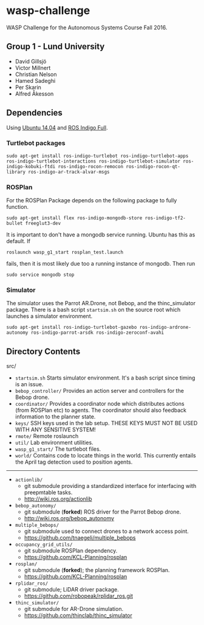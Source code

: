 # wasp-challenge
WASP Challenge for the Autonomous Systems Course Fall 2016.

## Group 1 - Lund University
* David Gillsjö
* Victor Millnert
* Christian Nelson
* Hamed Sadeghi
* Per Skarin
* Alfred Åkesson



## Dependencies

Using [Ubuntu 14.04](http://releases.ubuntu.com/14.04/) and [ROS Indigo Full](http://wiki.ros.org/indigo/Installation/Ubuntu).

### Turtlebot packages
```
sudo apt-get install ros-indigo-turtlebot ros-indigo-turtlebot-apps ros-indigo-turtlebot-interactions ros-indigo-turtlebot-simulator ros-indigo-kobuki-ftdi ros-indigo-rocon-remocon ros-indigo-rocon-qt-library ros-indigo-ar-track-alvar-msgs
```

### ROSPlan
For the ROSPlan Package depends on the following package to fully function.

```
sudo apt-get install flex ros-indigo-mongodb-store ros-indigo-tf2-bullet freeglut3-dev
```

It is important to don't have a mongodb service running. Ubuntu has this as default. If

```
roslaunch wasp_g1_start rosplan_test.launch
```

fails, then it is most likely due too a running instance of mongodb. Then run

```
sudo service mongodb stop
```

### Simulator
The simulator uses the Parrot AR.Drone, not Bebop, and the thinc_simulator package. There is a bash script `startsim.sh` on the source root which launches a simulator environment.

```
sudo apt-get install ros-indigo-turtlebot-gazebo ros-indigo-ardrone-autonomy ros-indigo-parrot-arsdk ros-indigo-zeroconf-avahi
```


## Directory Contents
src/
  * `startsim.sh`       Starts simulator environment. It's a bash script since timing is an issue.
  * `bebop_controller/`	Provides an action server and controllers for the Bebop drone.
  * `coordinator/`		  Provides a coordinator node which distributes actions (from ROSPlan etc) to agents. The coordinator should also feedback information to the planner state.
  * `keys/`			        SSH keys used in the lab setup. THESE KEYS MUST NOT BE USED WITH ANY SENSITIVE SYSTEM!
  * `rmote/`		        Remote roslaunch
  * `util/`			        Lab environment utilities.
  * `wasp_g1_start/`	  The turtlebot files.
  * `world/`	 	        Contains code to locate things in the world. This currently entails the April tag detection used to position agents.

---

  * `actionlib/`
    * git submodule providing a standardized interface for interfacing with preepmtable tasks.
    * http://wiki.ros.org/actionlib
  * `bebop_autonomy/`
    * git submodule (__forked__) ROS driver for the Parrot Bebop drone.
    * http://wiki.ros.org/bebop_autonomy
  * `multiple_bebops/`
    * git submodule used to connect drones to a network access point.
    * https://github.com/tnaegeli/multiple_bebops
  * `occupancy_grid_utils/`
    * git submodule ROSPlan dependency.
    * https://github.com/KCL-Planning/rosplan
  * `rosplan/`
    * git submodule (__forked__); the planning framework ROSPlan.
    * https://github.com/KCL-Planning/rosplan
  * `rplidar_ros/`
    * git submodule; LiDAR driver package.
    * https://github.com/robopeak/rplidar_ros.git
  * `thinc_simulator/`
    * git submodule for AR-Drone simulation.
    * https://github.com/thinclab/thinc_simulator
